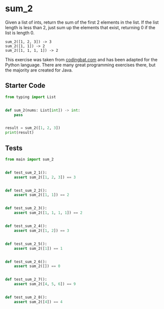 # sum_2





Given a list of ints, return the sum of the first 2 elements in the list. If the list length is less than 2, just sum up the elements that exist, returning 0 if the list is length 0.

```
sum_2([1, 2, 3]) -> 3
sum_2([1, 1]) -> 2
sum_2([1, 1, 1, 1]) -> 2
```

This exercise was taken from [codingbat.com](https://codingbat.com/prob/p190968) and has been adapted for the Python language. There are many great programming exercises there, but the majority are created for Java.

## Starter Code
```python
from typing import List


def sum_2(nums: List[int]) -> int:
    pass


result = sum_2([1, 2, 3])
print(result)
```

## Tests
```python
from main import sum_2


def test_sum_2_1():
    assert sum_2([1, 2, 3]) == 3


def test_sum_2_2():
    assert sum_2([1, 1]) == 2


def test_sum_2_3():
    assert sum_2([1, 1, 1, 1]) == 2


def test_sum_2_4():
    assert sum_2([1, 2]) == 3


def test_sum_2_5():
    assert sum_2([1]) == 1


def test_sum_2_6():
    assert sum_2([]) == 0


def test_sum_2_7():
    assert sum_2([4, 5, 6]) == 9


def test_sum_2_8():
    assert sum_2([4]) == 4
```
